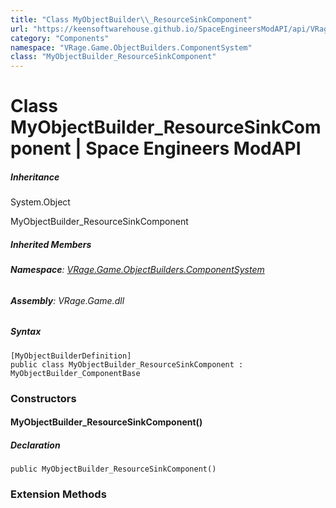 ```yaml
---
title: "Class MyObjectBuilder\\_ResourceSinkComponent"
url: "https://keensoftwarehouse.github.io/SpaceEngineersModAPI/api/VRage.Game.ObjectBuilders.ComponentSystem.MyObjectBuilder_ResourceSinkComponent.html"
category: "Components"
namespace: "VRage.Game.ObjectBuilders.ComponentSystem"
class: "MyObjectBuilder_ResourceSinkComponent"
---
```


# Class MyObjectBuilder\_ResourceSinkComponent | Space Engineers ModAPI

##### Inheritance

System.Object

MyObjectBuilder\_ResourceSinkComponent

##### Inherited Members

###### **Namespace**: [VRage.Game.ObjectBuilders.ComponentSystem](https://keensoftwarehouse.github.io/SpaceEngineersModAPI/api/VRage.Game.ObjectBuilders.ComponentSystem.html)

###### **Assembly**: VRage.Game.dll

##### Syntax

```
[MyObjectBuilderDefinition]
public class MyObjectBuilder_ResourceSinkComponent : MyObjectBuilder_ComponentBase
```

### [](#constructors)Constructors

#### [](#VRage_Game_ObjectBuilders_ComponentSystem_MyObjectBuilder_ResourceSinkComponent__ctor)MyObjectBuilder\_ResourceSinkComponent()

##### Declaration

```
public MyObjectBuilder_ResourceSinkComponent()
```

### [](#extensionmethods)Extension Methods